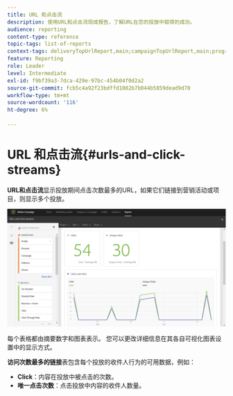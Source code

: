 ```yaml
---
title: URL 和点击流
description: 使用URL和点击流现成报告，了解URL在您的投放中取得的成功。
audience: reporting
content-type: reference
topic-tags: list-of-reports
context-tags: deliveryTopUrlReport,main;campaignTopUrlReport,main;programTopUrlReport,main
feature: Reporting
role: Leader
level: Intermediate
exl-id: f9bf39a3-7dca-429e-97bc-454b04f0d2a2
source-git-commit: fcb5c4a92f23bdffd1082b7b044b5859dead9d70
workflow-type: tm+mt
source-wordcount: '116'
ht-degree: 6%

---
```


# URL 和点击流{#urls-and-click-streams}

**URL和点击流**&#x200B;显示投放期间点击次数最多的URL，如果它们链接到营销活动或项目，则显示多个投放。

![](assets/delivery_reports_8.png)

每个表格都由摘要数字和图表表示。 您可以更改详细信息在其各自可视化图表设置中的显示方式。

**访问次数最多的链接**&#x200B;表包含每个投放的收件人行为的可用数据，例如：

* **Click**：内容在投放中被点击的次数。
* **唯一点击次数**：点击投放中内容的收件人数量。
